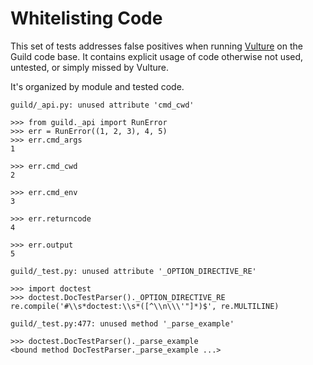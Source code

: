 # Whitelisting Code

This set of tests addresses false positives when running
[Vulture](https://github.com/jendrikseipp/vulture) on the Guild code
base. It contains explicit usage of code otherwise not used, untested,
or simply missed by Vulture.

It's organized by module and tested code.

`guild/_api.py: unused attribute 'cmd_cwd'`

    >>> from guild._api import RunError
    >>> err = RunError((1, 2, 3), 4, 5)
    >>> err.cmd_args
    1

    >>> err.cmd_cwd
    2

    >>> err.cmd_env
    3

    >>> err.returncode
    4

    >>> err.output
    5

`guild/_test.py: unused attribute '_OPTION_DIRECTIVE_RE'`

    >>> import doctest
    >>> doctest.DocTestParser()._OPTION_DIRECTIVE_RE
    re.compile('#\\s*doctest:\\s*([^\\n\\\'"]*)$', re.MULTILINE)

`guild/_test.py:477: unused method '_parse_example'`

    >>> doctest.DocTestParser()._parse_example
    <bound method DocTestParser._parse_example ...>
